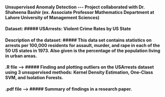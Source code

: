 #### Unsupervised Anomaly Detection --- Project collaborated with Dr. Shaheena Bashir (ex. Associate Professor Mathematics Department at Lahore University of Management Sciences)

#### Dataset: ##### USArrests: Violent Crime Rates by US State
#### Description of the dataset: ##### This data set contains statistics on arrests per 100,000 residents for assault, murder, and rape in each of the 50 US states in 1973. Also given is the percentage of the population living in urban areas.
#### .R file --> ##### Finding and plotting outliers on the USArrests dataset using 3 unsupervised methods: Kernel Density Estimation, One-Class SVM, and Isolation Forests.
#### .pdf file --> ##### Summary of findings in a research paper. 
